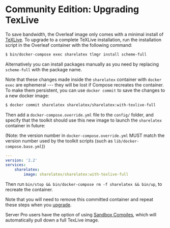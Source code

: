 # Community Edition: Upgrading TexLive

To save bandwidth, the Overleaf image only comes with a minimal install of [TeXLive](https://www.tug.org/texlive/). To upgrade to a complete TeXLive installation, run the installation script in the Overleaf container with the following command:

```bash
$ bin/docker-compose exec sharelatex tlmgr install scheme-full
```

Alternatively you can install packages manually as you need by replacing `scheme-full` with the package name.

Note that these changes made inside the `sharelatex` container with `docker exec` are ephemeral --- they will be lost if Compose recreates the container. To make them persistent, you can use `docker commit` to save the changes to a new docker image:

```bash
$ docker commit sharelatex sharelatex/sharelatex:with-texlive-full
```

Then add a `docker-compose.override.yml` file to the `config/` folder, and specify
that the toolkit should use this new image to launch the `sharelatex` container in future:

(Note: the version number in `docker-compose.override.yml` MUST match the version number used by the toolkit scripts (such as `lib/docker-compose.base.yml`))

```yml
---
version: '2.2'
services:
    sharelatex:
        image: sharelatex/sharelatex:with-texlive-full
```

Then run `bin/stop && bin/docker-compose rm -f sharelatex && bin/up`, to recreate the container.

Note that you will need to remove this committed container and repeat these steps when you [upgrade](./upgrading.md).

Server Pro users have the option of using [Sandbox Compiles](./sandboxed-compiles.md), which will automatically pull down a full TexLive image. 

